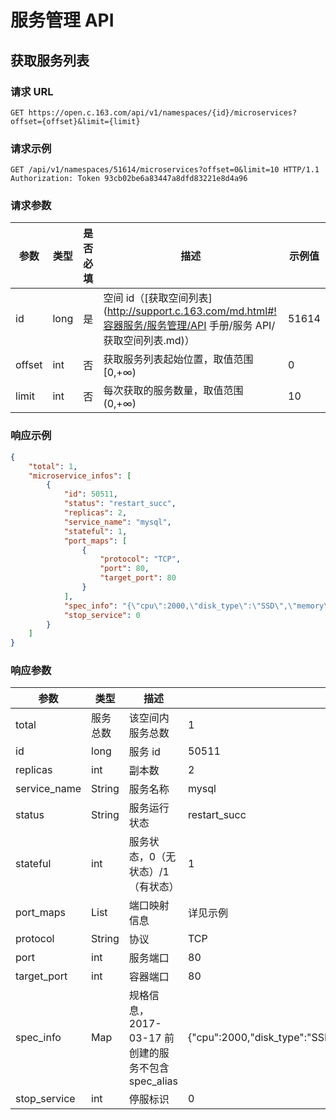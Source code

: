 # 服务管理 API

## 获取服务列表

### 请求 URL

`GET https://open.c.163.com/api/v1/namespaces/{id}/microservices?offset={offset}&limit={limit}`

### 请求示例

```http
GET /api/v1/namespaces/51614/microservices?offset=0&limit=10 HTTP/1.1
Authorization: Token 93cb02be6a83447a8dfd83221e8d4a96
```
### 请求参数

|  参数  | 类型 | 是否必填 |                   描述                  | 示例值 |
| ------ | ---- | -------- | --------------------------------------- | ------ |
| id     | long | 是       | 空间 id（[获取空间列表](http://support.c.163.com/md.html#!容器服务/服务管理/API 手册/服务 API/获取空间列表.md)） |  51614 |
| offset | int  | 否       | 获取服务列表起始位置，取值范围 [0,+∞)   |      0 |
| limit  | int  | 否       | 每次获取的服务数量，取值范围 (0,+∞)     |     10 |


### 响应示例

```json
{
    "total": 1,
    "microservice_infos": [
        {
            "id": 50511,
            "status": "restart_succ",
            "replicas": 2,
            "service_name": "mysql",
            "stateful": 1,
            "port_maps": [
                {
                    "protocol": "TCP",
                    "port": 80,
                    "target_port": 80
                }
            ],
            "spec_info": "{\"cpu\":2000,\"disk_type\":\"SSD\",\"memory\":2147483648,\"spec_alias\":\"C2M2S20\",\"storage\":20}",  //2017-03-17 前创建的服务不包含 spec_alias
            "stop_service": 0
        }
    ]
}
```

### 响应参数

|     参数     |   类型   |                        描述                        |                                                示例值                                                |
|--------------|----------|----------------------------------------------------|------------------------------------------------------------------------------------------------------|
| total        | 服务总数 | 该空间内服务总数                                   | 1                                                                                                    |
| id           | long     | 服务 id                                            | 50511                                                                                                |
| replicas     | int      | 副本数                                             | 2                                                                                                    |
| service_name | String   | 服务名称                                           | mysql                                                                                                |
| status       | String   | 服务运行状态                                       | restart_succ                                                                                         |
| stateful     | int      | 服务状态，0（无状态）/1（有状态）                  | 1                                                                                                    |
| port_maps    | List     | 端口映射信息                                       | 详见示例                                                                                             |
| protocol     | String   | 协议                                               | TCP                                                                                                  |
| port         | int      | 服务端口                                           | 80                                                                                                   |
| target_port  | int      | 容器端口                                           | 80                                                                                                   |
| spec_info    | Map      | 规格信息，2017-03-17 前创建的服务不包含 spec_alias | {\"cpu\":2000,\"disk_type\":\"SSD\",\"memory\":2147483648,\"spec_alias\":\"C2M2S20\",\"storage\":20} |
| stop_service | int      | 停服标识                                           | 0                                                                                                    |
